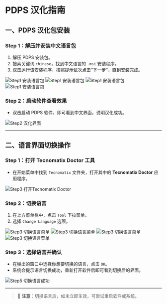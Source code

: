 # PDPS 汉化指南

## 一、PDPS 汉化包安装

### Step 1：解压并安装中文语言包

1. 解压 PDPS 安装包。  
2. 搜索关键词 `chinese`，找到中文语言的 `.msi` 安装程序。  
3. 双击运行该安装程序，按照提示依次点击“下一步”，直到安装完成。

![Step1 安装语言包](/assets/pdps-localization/step1-language-install.png)
![Step1 安装语言包](/assets/pdps-localization/step2-chinese-ui.png)
![Step1 安装语言包](/assets/pdps-localization/step2-chinese-ui-install.png)
![Step1 安装语言包](/assets/pdps-localization/step2-chinese-ui-installSucced.png)

### Step 2：启动软件查看效果

- 双击启动 PDPS 软件，即可看到中文界面，说明汉化成功。

![Step2 汉化界面](/assets/pdps-localization/step5-language-success-pdps.png)

---

## 二、语言界面切换操作

### Step 1：打开 Tecnomatix Doctor 工具

- 在开始菜单中找到 `Tecnomatix` 文件夹，打开其中的 **Tecnomatix Doctor** 应用程序。

![Step3 打开Tecnomatix Doctor](/assets/pdps-localization/step3-open-doctor.png)

### Step 2：切换语言

1. 在上方菜单栏中，点击 `Tool` 下拉菜单。
2. 选择 `Change Language` 选项。

![Step3 切换语言菜单](/assets/pdps-localization/step4-change-language.png)
![Step3 切换语言菜单](/assets/pdps-localization/step4-change-language-selected.png)
![Step3 切换语言菜单](/assets/pdps-localization/step4-change-language-succed.png)
![Step3 切换语言菜单](/assets/pdps-localization/step5-language-success.png)

### Step 3：选择语言并确认

- 在弹出的窗口中选择你想要切换的语言，点击 `OK`。
- 系统会提示语言切换成功，重新打开软件后即可看到切换后的界面。

![Step5 切换语言成功](/assets/pdps-localization/step5-language-success-pdps.png)

---

> 📌 **注意**：切换语言后，如未立即生效，可尝试重启软件或系统。

